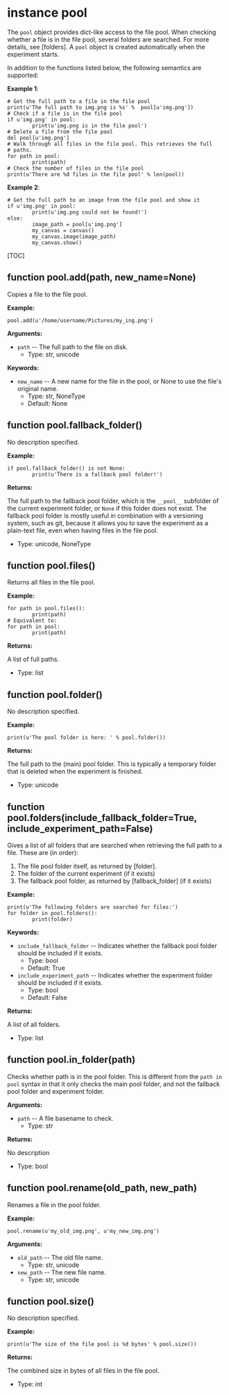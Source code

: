 <div class="ClassDoc YAMLDoc" id="pool" markdown="1">

# instance __pool__

The `pool` object provides dict-like access to the file pool. When
checking whether a file is in the file pool, several folders are
searched. For more details, see [folders]. A `pool` object is created
automatically when the experiment starts.

In addition to the functions listed below, the following semantics are
supported:

__Example 1__:

~~~ .python
# Get the full path to a file in the file pool
print(u'The full path to img.png is %s' %  pool[u'img.png'])
# Check if a file is in the file pool
if u'img.png' in pool:
        print(u'img.png is in the file pool')
# Delete a file from the file pool
del pool[u'img.png']
# Walk through all files in the file pool. This retrieves the full
# paths.
for path in pool:
        print(path)
# Check the number of files in the file pool
print(u'There are %d files in the file pool' % len(pool))
~~~

__Example 2__:

~~~ .python
# Get the full path to an image from the file pool and show it
if u'img.png' in pool:
        print(u'img.png could not be found!')
else:
        image_path = pool[u'img.png']
        my_canvas = canvas()
        my_canvas.image(image_path)
        my_canvas.show()
~~~

[TOC]

<div class="FunctionDoc YAMLDoc" id="pool-add" markdown="1">

## function __pool\.add__\(path, new\_name=None\)

Copies a file to the file pool.

__Example:__

~~~ .python
pool.add(u'/home/username/Pictures/my_ing.png')
~~~

__Arguments:__

- `path` -- The full path to the file on disk.
	- Type: str, unicode

__Keywords:__

- `new_name` -- A new name for the file in the pool, or None to use the file's original name.
	- Type: str, NoneType
	- Default: None

</div>

<div class="FunctionDoc YAMLDoc" id="pool-fallback_folder" markdown="1">

## function __pool\.fallback\_folder__\(\)

No description specified.

__Example:__

~~~ .python
if pool.fallback_folder() is not None:
        print(u'There is a fallback pool folder!')
~~~

__Returns:__

The full path to the fallback pool folder, which is the `__pool__` subfolder of the current experiment folder, or `None` if this folder does not exist. The fallback pool folder is mostly useful in combination with a versioning system, such as git, because it allows you to save the experiment as a plain-text file, even when having files in the file pool.

- Type: unicode, NoneType

</div>

<div class="FunctionDoc YAMLDoc" id="pool-files" markdown="1">

## function __pool\.files__\(\)

Returns all files in the file pool.

__Example:__

~~~ .python
for path in pool.files():
        print(path)
# Equivalent to:
for path in pool:
        print(path)
~~~

__Returns:__

A list of full paths.

- Type: list

</div>

<div class="FunctionDoc YAMLDoc" id="pool-folder" markdown="1">

## function __pool\.folder__\(\)

No description specified.

__Example:__

~~~ .python
print(u'The pool folder is here: ' % pool.folder())
~~~

__Returns:__

The full path to the (main) pool folder. This is typically a temporary folder that is deleted when the experiment is finished.

- Type: unicode

</div>

<div class="FunctionDoc YAMLDoc" id="pool-folders" markdown="1">

## function __pool\.folders__\(include\_fallback\_folder=True, include\_experiment\_path=False\)

Gives a list of all folders that are searched when retrieving the
full path to a file. These are (in order):

1. The file pool folder itself, as returned by [folder].
2. The folder of the current experiment (if it exists)
3. The fallback pool folder, as returned by [fallback_folder]
   (if it exists)

__Example:__

~~~ .python
print(u'The following folders are searched for files:')
for folder in pool.folders():
        print(folder)
~~~

__Keywords:__

- `include_fallback_folder` -- Indicates whether the fallback pool folder should be included if it exists.
	- Type: bool
	- Default: True
- `include_experiment_path` -- Indicates whether the experiment folder should be included if it exists.
	- Type: bool
	- Default: False

__Returns:__

A list of all folders.

- Type: list

</div>

<div class="FunctionDoc YAMLDoc" id="pool-in_folder" markdown="1">

## function __pool\.in\_folder__\(path\)

Checks whether path is in the pool folder. This is different from the `path in pool` syntax in that it only checks the main pool folder, and not the fallback pool folder and experiment folder.

__Arguments:__

- `path` -- A file basename to check.
	- Type: str

__Returns:__

No description

- Type: bool

</div>

<div class="FunctionDoc YAMLDoc" id="pool-rename" markdown="1">

## function __pool\.rename__\(old\_path, new\_path\)

Renames a file in the pool folder.

__Example:__

~~~ .python
pool.rename(u'my_old_img.png', u'my_new_img.png')
~~~

__Arguments:__

- `old_path` -- The old file name.
	- Type: str, unicode
- `new_path` -- The new file name.
	- Type: str, unicode

</div>

<div class="FunctionDoc YAMLDoc" id="pool-size" markdown="1">

## function __pool\.size__\(\)

No description specified.

__Example:__

~~~ .python
print(u'The size of the file pool is %d bytes' % pool.size())
~~~

__Returns:__

The combined size in bytes of all files in the file pool.

- Type: int

</div>

</div>

